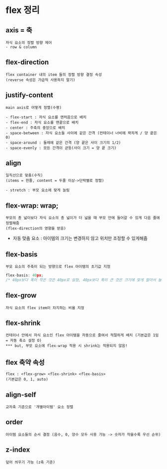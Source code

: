 # flex 정리

## axis = 축

    자식 요소의 정렬 방향 제어
    - row & column

## flex-direction

    flex container 내의 item 들의 정렬 방향 결정 속성
    (reverse 속성은 가급적 사용하지 말기)

## justify-content

    main axis로 어떻게 정렬(수평)

    - flex-start : 자식 요소를 맨처음으로 배치
    - flex-end : 자식 요소를 맨끝으로 배치
    - center : 주축의 중앙으로 배치
    - space-between : 자식 요소들 사이에 같은 간격 (컨테이너 너비에 꽉차게 / 양 끝은 0)
    - space-around : 둘레에 같은 간격 (양 끝은 사이 크기의 1/2)
    - space-evenly : 모든 간격이 균등(사이 크기 = 양 끝 크기)

## align

    일직선으로 맞춤(수직)
    (items = 한줄, content = 두줄 이상->단락별로 정렬)

    - stretch : 부모 요소에 맞게 늘림

## flex-wrap: wrap;

    부모의 총 넓이보다 자식 요소의 총 넓이가 더 넓을 때 부모 안에 들어갈 수 있게 다음 줄에 정렬해줌
    (flex-direction의 영향을 받음)

- 자동 맞춤 요소 : 아이템의 크기는 변경하지 않고 위치만 조정할 수 있게해줌

## flex-basis

    부모 요소의 주축이 되는 방향으로 flex 아이템의 초기값 지정

```javascript
flex-basis: 40px;
/* 40px보다 폭이 작은 것은 40px로 설정, 40px보다 폭이 큰 것은 크기에 맞게 알아서 늘어남
```

## flex-grow

    자식 요소의 flex item이 차지하는 비율 지정

## flex-shrink

    컨테이너 안에서 자식 요소인 flex 아이템을 자동으로 줄여서 적절하게 배치 (기본값은 1임 = 자동 축소 설정 O)
    *** but, 부모 요소에 flex-wrap 적용 시 shrink는 적용되지 않음!

## flex 축약 속성

    flex : <flex-grow> <flex-shrink> <flex-basis>
    (기본값은 0, 1, auto)

## align-self

    교차축 기준으로 '개별아이템' 요소 정렬

## order

    아이템 요소들의 순서 결정 (음수, 0, 양수 모두 사용 가능 -> 숫자가 작을수록 우선 순위)

## z-index

    덮어 씌우기 가능 (z축 기준)
